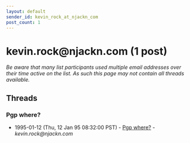 ```yaml
---
layout: default
sender_id: kevin_rock_at_njackn_com
post_count: 1
---
```


# kevin.rock<span>@</span>njackn.com (1 post)

_Be aware that many list participants used multiple email addresses over their time active on the list. As such this page may not contain all threads available._

## Threads

### Pgp where?
+ 1995-01-12 (Thu, 12 Jan 95 08:32:00 PST) - [Pgp where?](/archive/1995/01/40ae96a00573a7472b112ac0af187288c5f20fd9a36ff8261f1aab29cd51f3fd) - _kevin.rock@njackn.com_

